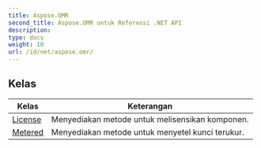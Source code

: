 ```yaml
---
title: Aspose.OMR
second_title: Aspose.OMR untuk Referensi .NET API
description: 
type: docs
weight: 10
url: /id/net/aspose.omr/
---
```



## Kelas

| Kelas | Keterangan |
| --- | --- |
| [License](./license/) | Menyediakan metode untuk melisensikan komponen. |
| [Metered](./metered/) | Menyediakan metode untuk menyetel kunci terukur. |


